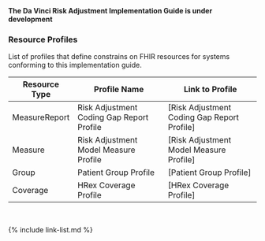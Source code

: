 
<div markdown="1" class="bg-info">
<b>The Da Vinci Risk Adjustment Implementation Guide is under development</b>
</div>

### Resource Profiles

List of profiles that define constrains on FHIR resources for systems conforming to this implementation guide.

|Resource Type|Profile Name|Link to Profile|
|---|---|---|
|MeasureReport|Risk Adjustment Coding Gap Report Profile|[Risk Adjustment Coding Gap Report Profile]|
|Measure|Risk Adjustment Model Measure Profile|[Risk Adjustment Model Measure Profile]|
|Group|Patient Group Profile|[Patient Group Profile]|
|Coverage|HRex Coverage Profile|[HRex Coverage Profile]|


<br />

{% include link-list.md %}

